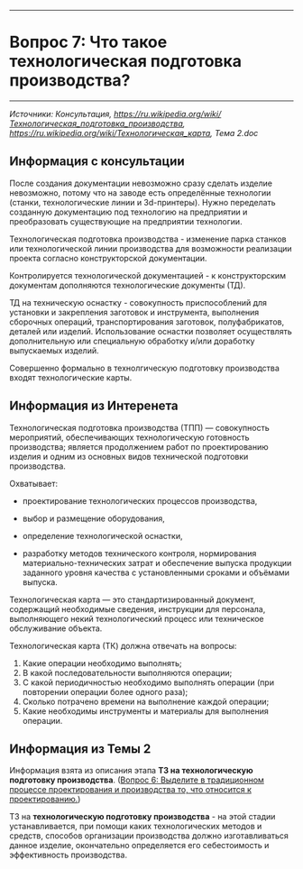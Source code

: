 ___
# Вопрос 7: Что такое технологическая подготовка производства?
___

*Источники: Консультация, https://ru.wikipedia.org/wiki/Технологическая_подготовка_производства, https://ru.wikipedia.org/wiki/Технологическая_карта, Тема 2.doc*

## Информация с консультации

После создания документации невозможно сразу сделать изделие невозможно, потому что на заводе есть определённые технологии (станки, технологические линии и 3d-принтеры). Нужно переделать созданную документацию под технологию на предприятии и преобразовать существующие на предприятии технологии.

Технологическая подготовка производства - изменение парка станков или технологической линии производства для возможности реализации проекта согласно конструкторской документации. 

Контролируется технологической документацией - к конструкторским документам дополняются технологические документы (ТД).

ТД на техническую оснастку - совокупность приспособлений для установки и закрепления заготовок и инструмента, выполнения сборочных операций, транспортирования заготовок, полуфабрикатов, деталей или изделий. Использование оснастки позволяет осуществлять дополнительную или специальную обработку и/или доработку выпускаемых изделий.

Совершенно формально в технолгическую подготовку производства входят технологические карты. 

## Информация из Интеренета

Технологическая подготовка производства (ТПП) — совокупность мероприятий, обеспечивающих технологическую готовность производства; является продолжением работ по проектированию изделия и одним из основных видов технической подготовки производства.

Охватывает:

- проектирование технологических процессов производства,

- выбор и размещение оборудования,

- определение технологической оснастки,

- разработку методов технического контроля, нормирования материально-технических затрат и обеспечение выпуска продукции заданного уровня качества с установленными сроками и объёмами выпуска.

Технологическая карта — это стандартизированный документ, содержащий необходимые сведения, инструкции для персонала, выполняющего некий технологический процесс или техническое обслуживание объекта.

Технологическая карта (ТК) должна отвечать на вопросы:

1. Какие операции необходимо выполнять;
2. В какой последовательности выполняются операции;
3. С какой периодичностью необходимо выполнять операции (при повторении операции более одного раза);
4. Сколько потрачено времени на выполнение каждой операции;
5. Какие необходимы инструменты и материалы для выполнения операции.

## Информация из Темы 2

Информация взята из описания этапа  **ТЗ	на технологическую подготовку производства**. ([Вопрос 6: Выделите в традиционном процессе проектирования и производства то, что относится к проектированию.](6.md))

ТЗ	на **технологическую подготовку производства** - на этой стадии устанавливается, при помощи каких технологических методов и средств, способов организации производства должно изготавливаться данное изделие, окончательно определяется его себестоимость и эффективность производства.
